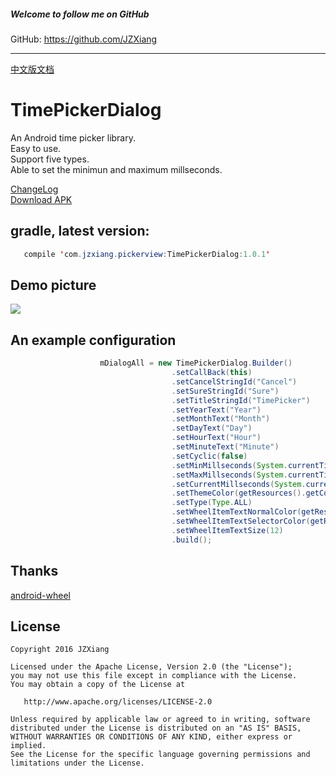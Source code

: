 ##### Welcome to follow me on GitHub
GitHub: https://github.com/JZXiang

---

[中文版文档](https://github.com/JZXiang/TimePickerDialog/blob/master/README-cn.md)
# TimePickerDialog
An Android time picker library.  
Easy to use.  
Support five types.   
Able to set the minimun and maximum millseconds. 

[ChangeLog](https://github.com/JZXiang/TimePickerDialog/blob/master/change_log.md)  
[Download APK](https://github.com/JZXiang/PickerView/raw/master/sample-debug.apk)

## gradle, latest version:
```java
   compile 'com.jzxiang.pickerview:TimePickerDialog:1.0.1'
```
## Demo picture
![](https://github.com/JZXiang/PickerView/raw/master/preview/timepickerdialog_demo.gif)

## An example configuration
```java
                    mDialogAll = new TimePickerDialog.Builder()
                                    .setCallBack(this)
                                    .setCancelStringId("Cancel")
                                    .setSureStringId("Sure")
                                    .setTitleStringId("TimePicker")
                                    .setYearText("Year")
                                    .setMonthText("Month")
                                    .setDayText("Day")
                                    .setHourText("Hour")
                                    .setMinuteText("Minute")
                                    .setCyclic(false)
                                    .setMinMillseconds(System.currentTimeMillis())
                                    .setMaxMillseconds(System.currentTimeMillis() + tenYears)
                                    .setCurrentMillseconds(System.currentTimeMillis())
                                    .setThemeColor(getResources().getColor(R.color.timepicker_dialog_bg))
                                    .setType(Type.ALL)
                                    .setWheelItemTextNormalColor(getResources().getColor(R.color.timetimepicker_default_text_color))
                                    .setWheelItemTextSelectorColor(getResources().getColor(R.color.timepicker_toolbar_bg))
                                    .setWheelItemTextSize(12)
                                    .build();

```
## Thanks
[android-wheel](https://github.com/maarek/android-wheel)

License
-------

    Copyright 2016 JZXiang

    Licensed under the Apache License, Version 2.0 (the "License");
    you may not use this file except in compliance with the License.
    You may obtain a copy of the License at

       http://www.apache.org/licenses/LICENSE-2.0

    Unless required by applicable law or agreed to in writing, software
    distributed under the License is distributed on an "AS IS" BASIS,
    WITHOUT WARRANTIES OR CONDITIONS OF ANY KIND, either express or implied.
    See the License for the specific language governing permissions and
    limitations under the License.

